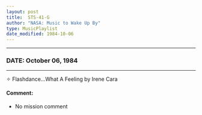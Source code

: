 ```yaml
---
layout: post
title:  STS-41-G
author: "NASA: Music to Wake Up By"
type: MusicPlaylist
date_modified: 1984-10-06
---
```


----
### DATE: October 06, 1984
----
✧ Flashdance...What A Feeling by Irene Cara

#### Comment:
* No mission comment
